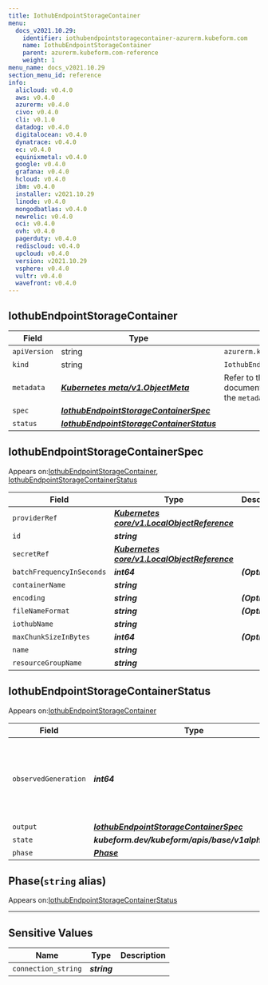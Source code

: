 ```yaml
---
title: IothubEndpointStorageContainer
menu:
  docs_v2021.10.29:
    identifier: iothubendpointstoragecontainer-azurerm.kubeform.com
    name: IothubEndpointStorageContainer
    parent: azurerm.kubeform.com-reference
    weight: 1
menu_name: docs_v2021.10.29
section_menu_id: reference
info:
  alicloud: v0.4.0
  aws: v0.4.0
  azurerm: v0.4.0
  civo: v0.4.0
  cli: v0.1.0
  datadog: v0.4.0
  digitalocean: v0.4.0
  dynatrace: v0.4.0
  ec: v0.4.0
  equinixmetal: v0.4.0
  google: v0.4.0
  grafana: v0.4.0
  hcloud: v0.4.0
  ibm: v0.4.0
  installer: v2021.10.29
  linode: v0.4.0
  mongodbatlas: v0.4.0
  newrelic: v0.4.0
  oci: v0.4.0
  ovh: v0.4.0
  pagerduty: v0.4.0
  rediscloud: v0.4.0
  upcloud: v0.4.0
  version: v2021.10.29
  vsphere: v0.4.0
  vultr: v0.4.0
  wavefront: v0.4.0
---
```


## IothubEndpointStorageContainer
| Field | Type | Description |
| ------ | ----- | ----------- |
| `apiVersion` | string | `azurerm.kubeform.com/v1alpha1` |
|    `kind` | string | `IothubEndpointStorageContainer` |
| `metadata` | ***[Kubernetes meta/v1.ObjectMeta](https://v1-18.docs.kubernetes.io/docs/reference/generated/kubernetes-api/v1.18/#objectmeta-v1-meta)***|Refer to the Kubernetes API documentation for the fields of the `metadata` field.|
| `spec` | ***[IothubEndpointStorageContainerSpec](#iothubendpointstoragecontainerspec)***||
| `status` | ***[IothubEndpointStorageContainerStatus](#iothubendpointstoragecontainerstatus)***||
## IothubEndpointStorageContainerSpec

Appears on:[IothubEndpointStorageContainer](#iothubendpointstoragecontainer), [IothubEndpointStorageContainerStatus](#iothubendpointstoragecontainerstatus)

| Field | Type | Description |
| ------ | ----- | ----------- |
| `providerRef` | ***[Kubernetes core/v1.LocalObjectReference](https://v1-18.docs.kubernetes.io/docs/reference/generated/kubernetes-api/v1.18/#localobjectreference-v1-core)***||
| `id` | ***string***||
| `secretRef` | ***[Kubernetes core/v1.LocalObjectReference](https://v1-18.docs.kubernetes.io/docs/reference/generated/kubernetes-api/v1.18/#localobjectreference-v1-core)***||
| `batchFrequencyInSeconds` | ***int64***| ***(Optional)*** |
| `containerName` | ***string***||
| `encoding` | ***string***| ***(Optional)*** |
| `fileNameFormat` | ***string***| ***(Optional)*** |
| `iothubName` | ***string***||
| `maxChunkSizeInBytes` | ***int64***| ***(Optional)*** |
| `name` | ***string***||
| `resourceGroupName` | ***string***||
## IothubEndpointStorageContainerStatus

Appears on:[IothubEndpointStorageContainer](#iothubendpointstoragecontainer)

| Field | Type | Description |
| ------ | ----- | ----------- |
| `observedGeneration` | ***int64***| ***(Optional)*** Resource generation, which is updated on mutation by the API Server.|
| `output` | ***[IothubEndpointStorageContainerSpec](#iothubendpointstoragecontainerspec)***| ***(Optional)*** |
| `state` | ***kubeform.dev/kubeform/apis/base/v1alpha1.State***| ***(Optional)*** |
| `phase` | ***[Phase](#phase)***| ***(Optional)*** |
## Phase(`string` alias)

Appears on:[IothubEndpointStorageContainerStatus](#iothubendpointstoragecontainerstatus)

---
## Sensitive Values
| Name | Type | Description |
|------|------|-------------|
| `connection_string` | ***string*** ||
